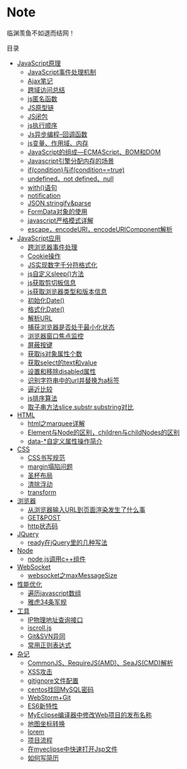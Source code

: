 # Note

临渊羡鱼不如退而结网！

目录

- [JavaScript原理](#)
    - [JavaScript事件处理机制](JavaScript事件处理机制.md)
    - [Ajax笔记](Ajax笔记.md)
    - [跨域访问总结](跨域访问总结.md)
    - [js匿名函数](js匿名函数.md)
    - [JS原型链](JS原型链.md)
    - [JS闭包](JS闭包.md)
    - [js执行顺序](js执行顺序.md)
    - [Js异步编程–回调函数](Js异步编程–回调函数.md)
    - [js变量、作用域、内存](js变量、作用域、内存.md)
    - [JavaScript的组成—ECMAScript、BOM和DOM](JavaScript的组成—ECMAScript、BOM和DOM.md)
    - [Javascript引擎分配内存的场景](Javascript引擎分配内存的场景.md)
    - [if(condition)与if(condition==true)](if(condition)与if(condition==true).md)
    - [undefined、not defined、null](undefined、not%20defined、null.md)
    - [with()语句](with()语句.md)
    - [notification](notification.md)
    - [JSON.stringify&parse](JSON.stringify&parse.md)
    - [FormData对象的使用](FormData对象的使用.md)
    - [javascript严格模式详解](javascript严格模式详解.md)
    - [escape，encodeURI，encodeURIComponent解析](escape，encodeURI，encodeURIComponent解析.md)
- [JavaScript应用](#)
    - [跨浏览器事件处理](跨浏览器事件处理.md)
    - [Cookie操作](Cookie操作.md)
    - [JS实现数字千分符格式化](JS实现数字千分符格式化.md)
    - [js自定义sleep()方法](js自定义sleep()方法.md)
    - [js获取剪切板信息](js获取剪切板信息.md)
    - [js获取浏览器类型和版本信息](js获取浏览器类型和版本信息.md)
    - [初始化Date()](初始化Date().md)
    - [格式化Date()](格式化Date().md)
    - [解析URL](解析URL.md)
    - [捕获浏览器是否处于最小化状态](捕获浏览器是否处于最小化状态.md)
    - [浏览器窗口焦点监控](浏览器窗口焦点监控.md)
    - [屏蔽按键](网页端屏蔽按键.md)
    - [获取js对象属性个数](获取js对象属性个数.md)
    - [获取select的text和value](获取select的text和value.md)
    - [设置和移除disabled属性](设置和移除disabled属性.md)
    - [识别字符串中的url并替换为a标签](识别字符串中的url并替换为a标签.md)
    - [逼近比较](逼近比较.md)
    - [js排序算法](jsSort.js)
    - [取子串方法slice,substr,substring对比](取子串方法slice,substr,substring对比.md)
- [HTML](#)
    - [html之marquee详解](html之marquee详解.md)
    - [Element与Node的区别，children与childNodes的区别](Element与Node的区别，children与childNodes的区别.md)
    - [data-*自定义属性操作简介](data-简介.md)
- [CSS](#)
    - [CSS书写规范](CSS书写规范.md)
    - [margin塌陷问题](margin塌陷问题.md)
    - [圣杯布局](圣杯布局.html)
    - [清除浮动](清除浮动.md)
    - [transform](transform.md)
- [浏览器](#)
    - [从浏览器输入URL到页面渲染发生了什么事](从浏览器输入%20URL%20到页面渲染发生了什么事.md)
    - [GET&POST](GET&POST.md)
    - [http状态码](http状态码.md)
- [JQuery](#)
    - [ready在jQuery里的几种写法](ready在jQuery里的几种写法.md)
- [Node](#)
    - [node.js调用c++组件](node.js调用c++组件.md)
- [WebSocket](#)
    - [websocket之maxMessageSize](websocket之maxMessageSize.md)
- [性能优化](#)
    - [遍历javascript数组](遍历javascript数组.md)
    - [雅虎34条军规](雅虎34条军规.md)
- [工具](#)
    - [IP物理地址查询接口](IP物理地址查询接口.md)
    - [iscroll.js](iscroll.js)
    - [Git&SVN异同](Git&SVN异同.md)
    - [常用正则表达式](常用正则表达式.md)
- [杂记](#)
    - [CommonJS、RequireJS(AMD)、SeaJS(CMD)解析](CommonJS、RequireJS(AMD)、SeaJS(CMD)解析.md)
    - [XSS攻击](XSS攻击.md)
    - [gitignore文件配置](gitignore文件配置.md)
    - [centos找回MySQL密码](centos找回MySQL密码.md)
    - [WebStorm+Git](WebStorm+Git.md)
    - [ES6新特性](http://www.jianshu.com/p/ebfeb687eb70)
    - [MyEclipse编译器中修改Web项目的发布名称](MyEclipse编译器中修改Web项目的发布名称.md)
    - [地图坐标转换](地图坐标转换.md)
    - [lorem](lorem.md)
    - [项目流程](项目流程.png)
    - [在myeclipse中快速打开Jsp文件](在myeclipse中快速打开Jsp文件.md)
    - [如何写简历](如何写简历.md)